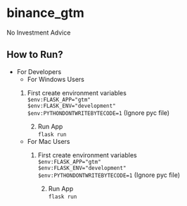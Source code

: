 # binance_gtm
No Investment Advice

## How to Run? ##
* For Developers
	* For Windows Users
	1. First create environment variables\
	   	  `$env:FLASK_APP="gtm"`\
	   	  `$env:FLASK_ENV="development"`\
	  	  `$env:PYTHONDONTWRITEBYTECODE=1` (Ignore pyc file)

		2. Run App\
	  	  `flask run`
	* For Mac Users
		1. First create environment variables\
		  `$env:FLASK_APP="gtm"`\
	   	  `$env:FLASK_ENV="development"`\
		  `$env:PYTHONDONTWRITEBYTECODE=1` (Ignore pyc file)
		
	        2. Run App\
		  `flask run`
